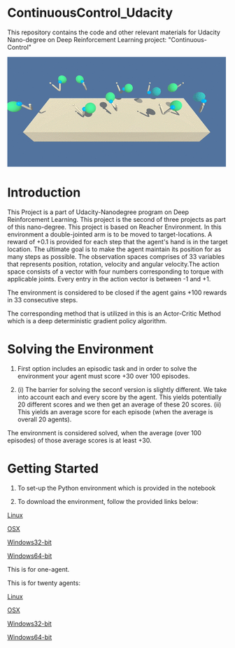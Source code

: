 # ContinuousControl_Udacity
This repository contains the code and other relevant materials for Udacity Nano-degree on Deep Reinforcement Learning project: "Continuous-Control"

![]( https://github.com/SAMNaqvi1212/ContinuousControl_Udacity/blob/main/43851024-320ba930-9aff-11e8-8493-ee547c6af349.gif)      

# Introduction

This Project is a part of Udacity-Nanodegree program on Deep Reinforcement Learning. This project is the second of three projects as part of this nano-degree. This project is based on Reacher Environment. 
In this environment a double-jointed arm is to be moved to target-locations. A reward of +0.1 is provided for each step that the agent's hand is in the target location. The ultimate goal is to make the agent
maintain its position for as many steps as possible. The observation spaces comprises of 33 variables that represents position, rotation, velocity and angular velocity.The action space consists of a vector 
with four numbers corresponding to torque with applicable joints. Every entry in the action vector is between -1 and +1. 

The environment is considered to be closed if the agent gains +100 rewards in 33 consecutive steps. 

The corresponding method that is utilized in this is an Actor-Critic Method which is a deep deterministic gradient policy algorithm.


# Solving the Environment
 1) First option includes an episodic task and in order to solve the environment your agent must score +30 over 100 episodes.

 2) (i) The barrier for solving the seconf version is slightly different. We take into account each and every score by the agent. This yields potentially 20 different scores
    and we then get an average of these 20 scores.
    (ii) This yields an average score for each episode (when the average is overall 20 agents).

  The environment is considered solved, when the average (over 100 episodes) of those average scores is at least +30.

# Getting Started

1) To set-up the Python environment which is provided in the notebook
   
2) To download the environment, follow the provided links below:
   
 [Linux](https://s3-us-west-1.amazonaws.com/udacity-drlnd/P2/Reacher/one_agent/Reacher_Linux.zip)
   
 [OSX](https://s3-us-west-1.amazonaws.com/udacity-drlnd/P2/Reacher/one_agent/Reacher.app.zip)
   
 [Windows32-bit](https://s3-us-west-1.amazonaws.com/udacity-drlnd/P2/Reacher/one_agent/Reacher_Windows_x86.zip)
   
 [Windows64-bit](https://s3-us-west-1.amazonaws.com/udacity-drlnd/P2/Reacher/one_agent/Reacher_Windows_x86_64.zip)

   This is for one-agent.

This is for twenty agents:

[Linux](https://s3-us-west-1.amazonaws.com/udacity-drlnd/P2/Reacher/Reacher_Linux.zip)

[OSX](https://s3-us-west-1.amazonaws.com/udacity-drlnd/P2/Reacher/Reacher.app.zip)

[Windows32-bit](https://s3-us-west-1.amazonaws.com/udacity-drlnd/P2/Reacher/Reacher_Windows_x86.zip)

[Windows64-bit](https://s3-us-west-1.amazonaws.com/udacity-drlnd/P2/Reacher/Reacher_Windows_x86_64.zip)
   
    



